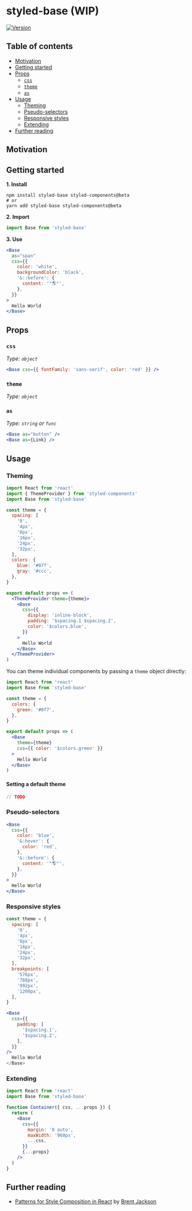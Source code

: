 # styled-base (WIP)

[![Version][version-badge]][npm]

[version-badge]: https://img.shields.io/npm/v/styled-base.svg?style=flat-square

[npm]: https://www.npmjs.com/package/styled-base

## Table of contents

* [Motivation](#motivation)
* [Getting started](#getting-started)
* [Props](#props)
  * [`css`](#css)
  * [`theme`](#theme)
  * [`as`](#as)
* [Usage](#usage)
  * [Theming](#theming)
  * [Pseudo-selectors](#pseudo-selectors)
  * [Responsive styles](#responsive-styles)
  * [Extending](#extending)
* [Further reading](#further-reading)

## Motivation

## Getting started 

**1. Install**

```shell
npm install styled-base styled-components@beta
# or
yarn add styled-base styled-components@beta
```

**2. Import**

```js
import Base from 'styled-base'
```

**3. Use**

```jsx
<Base
  as="span"
  css={{ 
    color: 'white',
    backgroundColor: 'black',
    '&::before': {
      content: '"🌎"',
    },
  }}
>
  Hello World
</Base>
```

## Props

### `css`

*Type: `object`*

```jsx
<Base css={{ fontFamily: 'sans-serif', color: 'red' }} />
```

### `theme`

*Type: `object`*

### `as`

*Type: `string` or `func`*

```jsx
<Base as="button" />
<Base as={Link} />
```


## Usage

### Theming

```jsx
import React from 'react'
import { ThemeProvider } from 'styled-components'
import Base from 'styled-base'

const theme = {
  spacing: [
    '0',
    '4px',
    '8px',
    '16px',
    '24px',
    '32px',
  ],
  colors: {
    blue: '#07f',
    gray: '#ccc',
  },
}

export default props => (
  <ThemeProvider theme={theme}>
    <Base 
      css={{
        display: 'inline-block',
        padding: '$spacing.1 $spacing.2',
        color: '$colors.blue',
      }}
    >
      Hello World
    </Base>
  </ThemeProvider>
)
```

You can theme individual components by passing a `theme` object directly:

```jsx
import React from 'react'
import Base from 'styled-base'

const theme = {
  colors: {
    green: '#0f7',
  },
}

export default props => (
  <Base
    theme={theme}
    css={{ color: '$colors.green' }}
  >
    Hello World
  </Base>
)
```

#### Setting a default theme

```js
// TODO
```

### Pseudo-selectors

```jsx
<Base
  css={{
    color: 'blue',
    '&:hover': {
      color: 'red',
    },
    '&::before': {
      content: '"🌎"',
    },
  }}
>
  Hello World
</Base>
```

### Responsive styles

```js
const theme = {
  spacing: [
    '0',
    '4px',
    '8px',
    '16px',
    '24px',
    '32px',
  ],
  breakpoints: [
    '576px',
    '768px',
    '992px',
    '1200px',
  ],
}
```

```jsx
<Base
  css={{
    padding: [
      '$spacing.1',
      '$spacing.2',
    ],
  }}
/>
  Hello World
</Base>
```

### Extending

```jsx
import React from 'react'
import Base from 'styled-base'

function Container({ css, ...props }) {
  return (
    <Base
      css={{
        margin: '0 auto',
        maxWidth: '960px',
        ...css,
      }}
      {...props}
    />
  )
}
```

## Further reading

* [Patterns for Style Composition in React](http://jxnblk.com/writing/posts/patterns-for-style-composition-in-react/) by [Brent Jackson](https://twitter.com/jxnblk)
